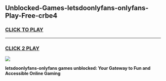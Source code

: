 
## Unblocked-Games-letsdoonlyfans-onlyfans-Play-Free-crbe4
<h3>
<a href="https://premium76.site?title=letsdoonlyfans-onlyfans&ref=15A">CLICK TO PLAY</a></h3>
<hr>

<h3>
<a href="https://premium76.site?title=letsdoonlyfans-onlyfans&ref=15A">CLICK 2 PLAY</a>
  
</h3>

<a href="https://premium76.site?title=letsdoonlyfans-onlyfans&ref=15A"><img src="https://clearcache.store/games.png"></a>


**letsdoonlyfans-onlyfans games unblocked: Your Gateway to Fun and Accessible Online Gaming**
